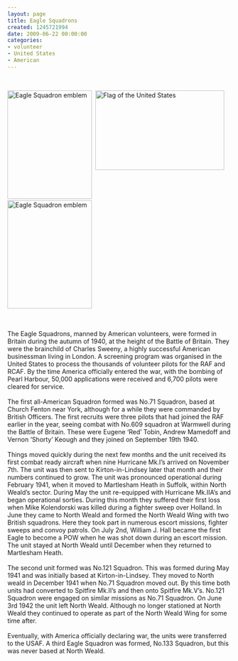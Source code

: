 ```yaml
---
layout: page
title: Eagle Squadrons
created: 1245721994
date: 2009-06-22 00:00:00
categories:
- volunteer
- United States
- American
---
```

<br /><p><img height="244" width="190" alt="Eagle Squadron emblem" src="{{ site.JB.BASE_PATH }}/images/Image4_0.gif" />&nbsp; <img height="179" width="290" align="top" alt="Flag of the United States" src="{{ site.JB.BASE_PATH }}/images/Image6.gif" />&nbsp;<img height="244" width="190" align="top" alt="Eagle Squadron emblem" src="{{ site.JB.BASE_PATH }}/images/Image5_0.gif" />&nbsp;&nbsp;&nbsp;</p><p><br /><br />The Eagle Squadrons, manned by American volunteers, were formed in Britain during the autumn of 1940, at the height of the Battle of Britain. They were the brainchild of Charles Sweeny, a highly successful American businessman living in London. A screening program was organised in the United States to process the thousands of volunteer pilots for the RAF and RCAF. By the time America officially entered the war, with the bombing of Pearl Harbour, 50,000 applications were received and 6,700 pilots were cleared for service.<br /><br />The first all-American Squadron formed was No.71 Squadron, based at Church Fenton near York, although for a while they were commanded by British Officers. The first recruits were three pilots that had joined the RAF earlier in the year, seeing combat with No.609 squadron at Warmwell during the Battle of Britain. These were Eugene &lsquo;Red&rsquo; Tobin, Andrew Mamedoff and Vernon &lsquo;Shorty&rsquo; Keough and they joined on September 19th 1940.<br /><br />Things moved quickly during the next few months and the unit received its first combat ready aircraft when nine Hurricane Mk.I&rsquo;s arrived on November 7th. The unit was then sent to Kirton-in-Lindsey later that month and their numbers continued to grow. The unit was pronounced operational during February 1941, when it moved to Martlesham Heath in Suffolk, within North Weald&rsquo;s sector. During May the unit re-equipped with Hurricane Mk.IIA&rsquo;s and began operational sorties. During this month they suffered their first loss when Mike Kolendorski was killed during a fighter sweep over Holland. In June they came to North Weald and formed the North Weald Wing with two British squadrons. Here they took part in numerous escort missions, fighter sweeps and convoy patrols. On July 2nd, William J. Hall became the first Eagle to become a POW when he was shot down during an escort mission. The unit stayed at North Weald until December when they returned to Martlesham Heath.<br /><br />The second unit formed was No.121 Squadron. This was formed during May 1941 and was initially based at Kirton-in-Lindsey. They moved to North weald in December 1941 when No.71 Squadron moved out. By this time both units had converted to Spitfire Mk.II&rsquo;s and then onto Spitfire Mk.V&rsquo;s. No.121 Squadron were engaged on similar missions as No.71 Squadron. On June 3rd 1942 the unit left North Weald. Although no longer stationed at North Weald they continued to operate as part of the North Weald Wing for some time after.<br /><br />Eventually, with America officially declaring war, the units were transferred to the USAF. A third Eagle Squadron was formed, No.133 Squadron, but this was never based at North Weald.</p>
